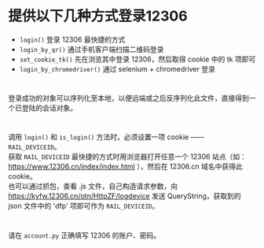 # 提供以下几种方式登录12306

- `login()` 登录 12306 最快捷的方式
- `login_by_qr()` 通过手机客户端扫描二维码登录
- `set_cookie_tk()` 先在浏览其中登录 12306，然后取得 cookie 中的 tk 项即可
- `login_by_chromedriver()` 通过 selenium + chromedriver 登录

#
登录成功的对象可以序列化至本地，以便远端或之后反序列化此文件，直接得到一个已登陆的会话对象。

#
调用 `login()` 和 `is_login()` 方法时，必须设置一项 cookie —— `RAIL_DEVICEID`。  
获取 `RAIL_DEVICEID` 最快捷的方式时用浏览器打开任意一个 12306 站点（如：https://www.12306.cn/index/index.html ），然后在 12306.cn 域名中获得此 cookie。  
也可以通过抓包，查看 .js 文件，自己构造请求参数，向 https://kyfw.12306.cn/otn/HttpZF/logdevice 发送 QueryString，获取到的 json 文件中的 'dfp' 项即可作为 `RAIL_DEVICEID`。

#
请在 `account.py` 正确填写 12306 的账户、密码。
